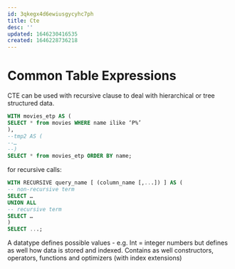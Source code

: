 ```yaml
---
id: 3qkegx4d6ewiusgycyhc7ph
title: Cte
desc: ''
updated: 1646230416535
created: 1646228736218
---
```

# Common Table Expressions

CTE can be used with recursive clause to deal with hierarchical or tree structured data.
``` sql
WITH movies_etp AS (
SELECT * from movies WHERE name ilike ‘P%’
),
--tmp2 AS (
--…
--)
SELECT * from movies_etp ORDER BY name;

```

for recursive calls:
```sql
WITH RECURSIVE query_name [ (column_name [,...]) ] AS (
-- non-recursive term
SELECT …
UNION ALL
-- recursive term
SELECT …
)
SELECT ...;
```

A datatype defines possible values - e.g. Int = integer numbers but defines as well how data is stored and indexed.
Contains as well constructors, operators, functions and optimizers (with index extensions)

